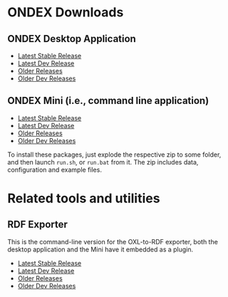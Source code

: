 [WARNING]: # (Downloads.md is auto-generated from Downloads_template.md. DO NOT CHANGE the former!)

# ONDEX Downloads


## ONDEX Desktop Application

  * [Latest Stable Release](http://ondex.rothamsted.ac.uk/nexus/content/groups/public/net/sourceforge/ondex/apps/installer/%version%/installer-%version%-packaged-distro.zip)
  * [Latest Dev Release](http://ondex.rothamsted.ac.uk/nexus/content/groups/public-snapshots/net/sourceforge/ondex/apps/installer/%snapVersionNo%-SNAPSHOT/installer-%snapVersionNo%-%snapTailOndex%-packaged-distro.zip)
  * [Older Releases](http://ondex.rothamsted.ac.uk/nexus/content/groups/public/net/sourceforge/ondex/apps/installer)
  * [Older Dev Releases](http://ondex.rothamsted.ac.uk/nexus/content/groups/public-snapshots/net/sourceforge/ondex/apps/installer)


## ONDEX Mini (i.e., command line application)

  * [Latest Stable Release](http://ondex.rothamsted.ac.uk/nexus/content/groups/public/net/sourceforge/ondex/apps/ondex-mini/%version%/ondex-mini-%version%-packaged-distro.zip)
  * [Latest Dev Release](http://ondex.rothamsted.ac.uk/nexus/content/groups/public-snapshots/net/sourceforge/ondex/apps/ondex-mini/%snapVersionNo%-SNAPSHOT/ondex-mini-%snapVersionNo%-%snapTailMini%-packaged-distro.zip)
  * [Older Releases](http://ondex.rothamsted.ac.uk/nexus/content/groups/public/net/sourceforge/ondex/apps/ondex-mini)
  * [Older Dev Releases](http://ondex.rothamsted.ac.uk/nexus/content/groups/public-snapshots/net/sourceforge/ondex/apps/ondex-mini)

To install these packages, just explode the respective zip to some folder, and then launch `run.sh`, or `run.bat` from it.
The zip includes data, configuration and example files.


# Related tools and utilities
   
## RDF Exporter

This is the command-line version for the OXL-to-RDF exporter, both the desktop application and the Mini have it embedded
as a plugin.
 
  * [Latest Stable Release](http://ondex.rothamsted.ac.uk/nexus/content/groups/public/net/sourceforge/ondex/modules/rdf-export-2-cli/%version%/rdf-export-2-cli-%version%.zip)
  * [Latest Dev Release](http://ondex.rothamsted.ac.uk/nexus/content/groups/public-snapshots/net/sourceforge/ondex/modules/rdf-export-2-cli/%snapVersionNo%-SNAPSHOT/rdf-export-2-cli-%snapVersionNo%-%snapTailRDFexport%.zip)
  * [Older Releases](http://ondex.rothamsted.ac.uk/nexus/content/groups/public/net/sourceforge/ondex/apps/ondex-mini)
  * [Older Dev Releases](http://ondex.rothamsted.ac.uk/nexus/content/groups/public-snapshots/net/sourceforge/ondex/modules/rdf-export-2-cli/)


